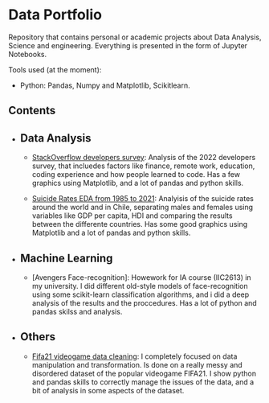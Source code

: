 # Data Portfolio
Repository that contains personal or academic projects about Data Analysis, Science and engineering. Everything is presented in the form of Jupyter Notebooks.

Tools used (at the moment):

* Python: Pandas, Numpy and Matplotlib, Scikitlearn.

## Contents

* ## Data Analysis

  * [StackOverflow developers survey](https://github.com/pablo4lvarez/Data-Portfolio/blob/main/StackOverflow_survey_analysis.ipynb):
  Analysis of the 2022 developers survey, that incluedes factors like finance, remote work, education, coding experience and how people learned to code. Has a few graphics using Matplotlib, and a lot of pandas and python skills.
  
  * [Suicide Rates EDA from 1985 to 2021](https://github.com/pablo4lvarez/Data-Portfolio/blob/main/suicide_rates_EDA.ipynb):
  Analyisis of the suicide rates around the world and in Chile, separating males and females using variables like GDP per capita, HDI and comparing the results between the differente countries. Has some good graphics using Matplotlib and a lot of pandas and python skills.

* ## Machine Learning
  
  * [Avengers Face-recognition]:
    Howework for IA course (IIC2613) in my university. I did different old-style models of face-recognition using some scikit-learn classification       algorithms, and i did a deep analysis of the results and the proccedures. Has a lot of python and pandas skilss and analysis.
   
  
* ## Others
  * [Fifa21 videogame data cleaning](https://github.com/pablo4lvarez/Data-Portfolio/blob/main/Fifa_21_Cleaning_and_Transformation.ipynb):
    I completely focused on data manipulation and transformation. Is done on a really messy and disordered dataset of the popular videogame FIFA21.
    I show python and pandas skills to correctly manage the issues of the data, and a bit of analysis in some aspects of the dataset.
